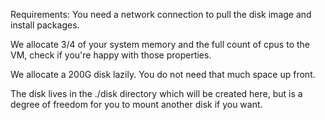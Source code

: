 Requirements:
You need a network connection to pull the disk image and install packages.

We allocate 3/4 of your system memory and the full count of cpus to the VM, check if you're happy with those properties.

We allocate a 200G disk lazily. You do not need that much space up front.

The disk lives in the ./disk directory which will be created here,
but is a degree of freedom for you to mount another disk if you want.
